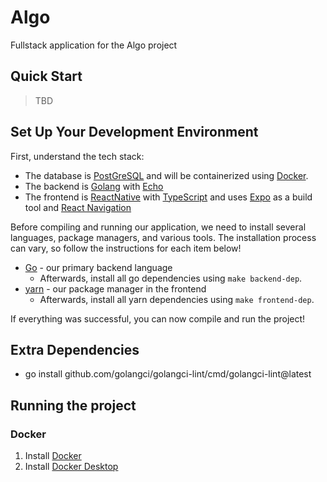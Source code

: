 # Algo
Fullstack application for the Algo project

## Quick Start

> TBD

## Set Up Your Development Environment
First, understand the tech stack:

- The database is [PostGreSQL](https://www.postgresql.org/) and will be containerized using [Docker](https://www.docker.com/).
- The backend is [Golang](https://go.dev/) with [Echo](https://echo.labstack.com/)
- The frontend is [ReactNative](https://reactnative.dev/) with [TypeScript](https://www.typescriptlang.org/) and uses [Expo](https://expo.dev/) as a build tool and [React Navigation](https://reactnavigation.org/)


Before compiling and running our application, we need to install several languages, package managers, and various tools.
The installation process can vary, so follow the instructions for each item below!

- [Go](https://go.dev/doc/install) - our primary backend language
  - Afterwards, install all go dependencies using `make backend-dep`.
- [yarn](https://classic.yarnpkg.com/en/docs/install#mac-stable) - our package manager in the frontend
  - Afterwards, install all yarn dependencies using `make frontend-dep`.

If everything was successful, you can now compile and run the project!

## Extra Dependencies

- go install github.com/golangci/golangci-lint/cmd/golangci-lint@latest

## Running the project

### Docker
1. Install [Docker](https://docs.docker.com/get-docker/)
2. Install [Docker Desktop](https://www.docker.com/products/docker-desktop/)


